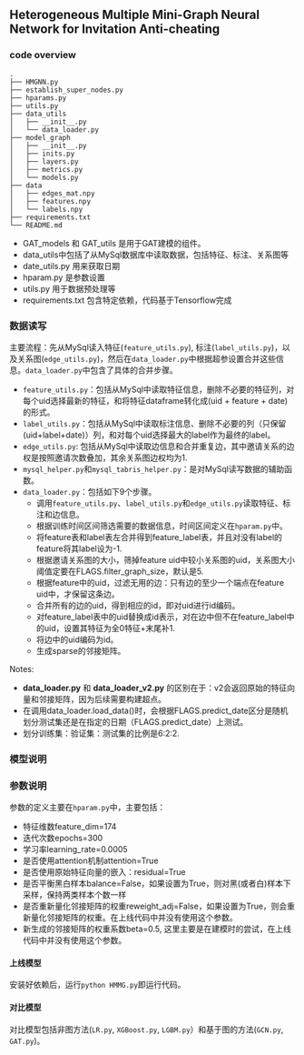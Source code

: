 ## Heterogeneous Multiple Mini-Graph Neural Network for Invitation Anti-cheating

### code overview
```
.
├── HMGNN.py
├── establish_super_nodes.py
├── hparams.py
├── utils.py
├── data_utils
│   ├── __init__.py
│   └── data_loader.py
├── model_graph
│   ├── __init__.py
│   ├── inits.py
│   ├── layers.py
│   ├── metrics.py
│   └── models.py
├── data
│   ├── edges_mat.npy
│   ├── features.npy
│   └── labels.npy
├── requirements.txt
└── README.md
```

-  GAT_models 和 GAT_utils 是用于GAT建模的组件。 
-  data_utils中包括了从MySql数据库中读取数据，包括特征、标注、关系图等
-  date_utils.py 用来获取日期
-  hparam.py 是参数设置
-  utils.py 用于数据预处理等
-  requirements.txt 包含特定依赖，代码基于Tensorflow完成

### 数据读写

主要流程：先从MySql读入特征(`feature_utils.py`), 标注(`label_utils.py`)，以及关系图(`edge_utils.py`)，然后在`data_loader.py`中根据超参设置合并这些信息。`data_loader.py`中包含了具体的合并步骤。

- `feature_utils.py`：包括从MySql中读取特征信息，删除不必要的特征列，对每个uid选择最新的特征，和将特征dataframe转化成(uid + feature + date)的形式。
- `label_utils.py`：包括从MySql中读取标注信息、删除不必要的列（只保留(uid+label+date)）列，和对每个uid选择最大的label作为最终的label。
- `edge_utils.py`: 包括从MySql中读取边信息和合并重复边，其中邀请关系的边权是按照邀请次数叠加，其余关系图边权均为1.
- `mysql_helper.py`和`mysql_tabris_helper.py`：是对MySql读写数据的辅助函数。
- `data_loader.py`：包括如下9个步骤。
    - 调用`feature_utils.py`、`label_utils.py`和`edge_utils.py`读取特征、标注和边信息。
    - 根据训练时间区间筛选需要的数据信息，时间区间定义在`hparam.py`中。
    - 将feature表和label表左合并得到feature_label表，并且对没有label的feature将其label设为-1.
    - 根据邀请关系图的大小，筛掉feature uid中较小关系图的uid，关系图大小阈值定要在FLAGS.filter_graph_size，默认是5.
    - 根据feature中的uid，过滤无用的边：只有边的至少一个端点在feature uid中，才保留这条边。
    - 合并所有的边的uid，得到相应的id，即对uid进行id编码。
    - 对feature_label表中的uid替换成id表示，对在边中但不在feature_label中的uid，设置其特征为全0特征+末尾补1.
    - 将边中的uid编码为id。
    - 生成sparse的邻接矩阵。

Notes:

- **data_loader.py** 和 **data_loader_v2.py** 的区别在于：v2会返回原始的特征向量和邻接矩阵，因为后续需要构建超点。
- 在调用data_loader.load_data()时，会根据FLAGS.predict_date区分是随机划分测试集还是在指定的日期（FLAGS.predict_date）上测试。
- 划分训练集：验证集：测试集的比例是6:2:2.

    

### 模型说明

### 参数说明

参数的定义主要在`hparam.py`中，主要包括：
- 特征维数feature_dim=174
- 迭代次数epochs=300
- 学习率learning_rate=0.0005
- 是否使用attention机制attention=True
- 是否使用原始特征向量的嵌入：residual=True
- 是否平衡黑白样本balance=False，如果设置为True，则对黑(或者白)样本下采样，保持两类样本个数一样
- 是否重新量化邻接矩阵的权重reweight_adj=False，如果设置为True，则会重新量化邻接矩阵的权重。在上线代码中并没有使用这个参数。
- 新生成的邻接矩阵的权重系数beta=0.5, 这里主要是在建模时的尝试，在上线代码中并没有使用这个参数。

#### 上线模型
安装好依赖后，运行`python HMMG.py`即运行代码。


#### 对比模型

对比模型包括非图方法(`LR.py`, `XGBoost.py`, `LGBM.py`）和基于图的方法(`GCN.py`, `GAT.py`)。